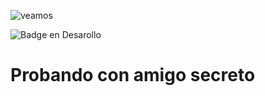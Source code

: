 
![veamos](https://github.com/user-attachments/assets/08860351-eadc-4518-88fe-a59aaac86b05)

![Badge en Desarollo](https://img.shields.io/badge/STATUS-EN%20DESAROLLO-green)

<h1>Probando con amigo secreto</h1>
